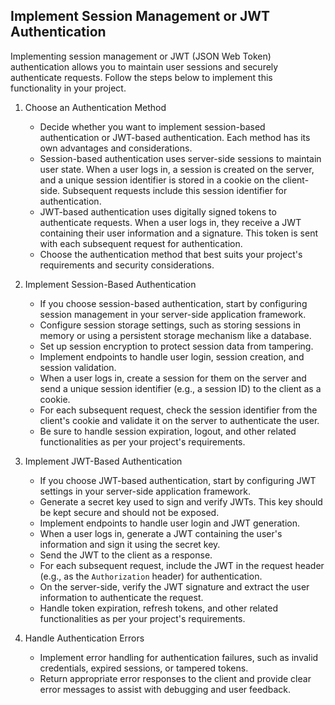 

## Implement Session Management or JWT Authentication

Implementing session management or JWT (JSON Web Token) authentication allows you to maintain user sessions and securely authenticate requests. Follow the steps below to implement this functionality in your project.

1. Choose an Authentication Method
   - Decide whether you want to implement session-based authentication or JWT-based authentication. Each method has its own advantages and considerations.
   - Session-based authentication uses server-side sessions to maintain user state. When a user logs in, a session is created on the server, and a unique session identifier is stored in a cookie on the client-side. Subsequent requests include this session identifier for authentication.
   - JWT-based authentication uses digitally signed tokens to authenticate requests. When a user logs in, they receive a JWT containing their user information and a signature. This token is sent with each subsequent request for authentication.
   - Choose the authentication method that best suits your project's requirements and security considerations.

2. Implement Session-Based Authentication
   - If you choose session-based authentication, start by configuring session management in your server-side application framework.
   - Configure session storage settings, such as storing sessions in memory or using a persistent storage mechanism like a database.
   - Set up session encryption to protect session data from tampering.
   - Implement endpoints to handle user login, session creation, and session validation.
   - When a user logs in, create a session for them on the server and send a unique session identifier (e.g., a session ID) to the client as a cookie.
   - For each subsequent request, check the session identifier from the client's cookie and validate it on the server to authenticate the user.
   - Be sure to handle session expiration, logout, and other related functionalities as per your project's requirements.

3. Implement JWT-Based Authentication
   - If you choose JWT-based authentication, start by configuring JWT settings in your server-side application framework.
   - Generate a secret key used to sign and verify JWTs. This key should be kept secure and should not be exposed.
   - Implement endpoints to handle user login and JWT generation.
   - When a user logs in, generate a JWT containing the user's information and sign it using the secret key.
   - Send the JWT to the client as a response.
   - For each subsequent request, include the JWT in the request header (e.g., as the `Authorization` header) for authentication.
   - On the server-side, verify the JWT signature and extract the user information to authenticate the request.
   - Handle token expiration, refresh tokens, and other related functionalities as per your project's requirements.

4. Handle Authentication Errors
   - Implement error handling for authentication failures, such as invalid credentials, expired sessions, or tampered tokens.
   - Return appropriate error responses to the client and provide clear error messages to assist with debugging and user feedback.

